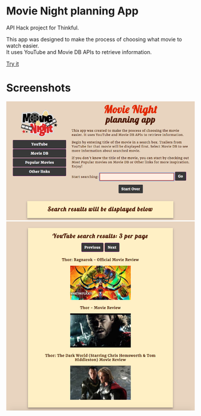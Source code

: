 # Movie Night planning App

API Hack project for Thinkful.

This app was designed to make the process of choosing what movie to watch easier.\
It uses YouTube and Movie DB APIs to retrieve information.

<a href='https://ng-sf.github.io/movieApp/'>Try it</a>

# Screenshots

![alt text](/screenshots/movieNightScreen1.png) ![alt text](/screenshots/movieNightScreen2.png)
